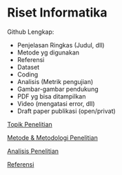 # Riset Informatika

Github Lengkap:
- Penjelasan Ringkas (Judul, dll)
- Metode yg digunakan
- Referensi
- Dataset
- Coding
- Analisis (Metrik pengujian)
- Gambar-gambar pendukung
- PDF yg bisa ditampilkan
- Video (mengatasi error, dll)
- Draft paper publikasi (open/privat)

[Topik Penelitian](https://github.com/linggarbp/Riset-Informatika/tree/main/tugas1)

[Metode & Metodologi Penelitian](https://github.com/linggarbp/Riset-Informatika/tree/main/tugas2)

[Analisis Penelitian](https://github.com/linggarbp/Riset-Informatika/tree/main/tugas3)

[Referensi](https://github.com/linggarbp/Riset-Informatika/tree/main/referensi)

